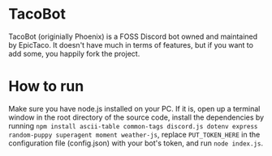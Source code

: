 # TacoBot
TacoBot (originially Phoenix) is a FOSS Discord bot owned and maintained by EpicTaco. It doesn't have much in terms of features, but if you want to add some, you happily fork the project.

# How to run
Make sure you have node.js installed on your PC. If it is, open up a terminal window in the root directory of the source code, install the dependencies by running `npm install ascii-table common-tags discord.js dotenv express random-puppy superagent moment weather-js`, replace `PUT_TOKEN_HERE` in the configuration file (config.json) with your bot's token, and run `node index.js`.
